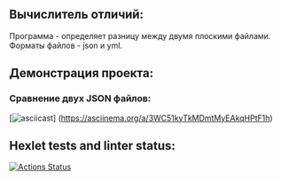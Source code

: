 ## Вычислитель отличий:
Программа - определяет разницу между двумя плоскими файлами.
Форматы файлов - json и yml.
## Демонстрация проекта:
### Сравнение двух JSON файлов:
[![asciicast](https://asciinema.org/a/3WC51kyTkMDmtMyEAkqHPtF1h.cast)] (https://asciinema.org/a/3WC51kyTkMDmtMyEAkqHPtF1h)
## Hexlet tests and linter status:
[![Actions Status](https://github.com/HiminaE/java-project-71/actions/workflows/hexlet-check.yml/badge.svg)](https://github.com/HiminaE/java-project-71/actions)
